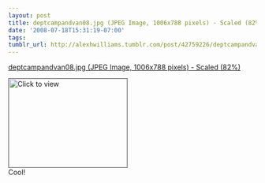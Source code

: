 ```yaml
---
layout: post
title: deptcampandvan08.jpg (JPEG Image, 1006x788 pixels) - Scaled (82%)
date: '2008-07-18T15:31:19-07:00'
tags: 
tumblr_url: http://alexhwilliams.tumblr.com/post/42759226/deptcampandvan08-jpg-jpeg-image-1006x788-pixels
---
```

<a href="https://www.iterasi.net/OpenViewer.aspx?sqrlitid=okza5tSFpUWpIhfSr6Jwpg">deptcampandvan08.jpg (JPEG Image, 1006x788 pixels) - Scaled (82%)</a><br/><p><a href="https://www.iterasi.net/OpenViewer.aspx?sqrlitid=okza5tSFpUWpIhfSr6Jwpg" target="_blank"> <img src="http://AssetHost01a.iterasi.net/ec2eb670e447/94d5ad32ba6b/ff6f9e86baa1/dc219b574840/779d0fd4-8b10-4f69-ae53-65bfd6c88807/thumbnail.jpg???20080718223450???QTZunRpt1enzvrbE1Z9EROcUku1qQMoEr/Uxw1xVBQ2TVPd2KsefrzXUXVP9oC7JKwHV/VzOyLstxH1DapbAArg5MpabFTxwKBqnCh2TCmjeiEozx2FVE4lyZ/KUJDVzgu3dnkD0ZHW+r/Ic+SXHIuRslwZNObPFHgdMN4/QdCU=" width="240" height="180" style="border:solid 1px #666" alt="Click to view"/></a>
<br/>Cool!</p>
